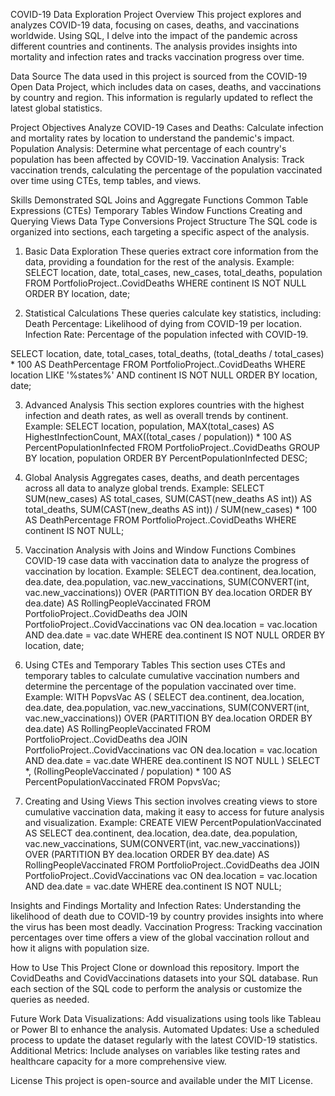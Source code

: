 COVID-19 Data Exploration Project
Overview
This project explores and analyzes COVID-19 data, focusing on cases, deaths, and vaccinations worldwide. Using SQL, I delve into the impact of the pandemic across different countries and continents. The analysis provides insights into mortality and infection rates and tracks vaccination progress over time.

Data Source
The data used in this project is sourced from the COVID-19 Open Data Project, which includes data on cases, deaths, and vaccinations by country and region. This information is regularly updated to reflect the latest global statistics.

Project Objectives
Analyze COVID-19 Cases and Deaths: Calculate infection and mortality rates by location to understand the pandemic's impact.
Population Analysis: Determine what percentage of each country's population has been affected by COVID-19.
Vaccination Analysis: Track vaccination trends, calculating the percentage of the population vaccinated over time using CTEs, temp tables, and views.

Skills Demonstrated
SQL Joins and Aggregate Functions
Common Table Expressions (CTEs)
Temporary Tables
Window Functions
Creating and Querying Views
Data Type Conversions
Project Structure
The SQL code is organized into sections, each targeting a specific aspect of the analysis.

1. Basic Data Exploration
These queries extract core information from the data, providing a foundation for the rest of the analysis.
Example:
SELECT location, date, total_cases, new_cases, total_deaths, population
FROM PortfolioProject..CovidDeaths
WHERE continent IS NOT NULL 
ORDER BY location, date;

2. Statistical Calculations
These queries calculate key statistics, including:
Death Percentage: Likelihood of dying from COVID-19 per location.
Infection Rate: Percentage of the population infected with COVID-19.


SELECT location, date, total_cases, total_deaths, 
       (total_deaths / total_cases) * 100 AS DeathPercentage
FROM PortfolioProject..CovidDeaths
WHERE location LIKE '%states%' AND continent IS NOT NULL 
ORDER BY location, date;

3. Advanced Analysis
This section explores countries with the highest infection and death rates, as well as overall trends by continent.
Example:
SELECT location, population, 
       MAX(total_cases) AS HighestInfectionCount, 
       MAX((total_cases / population)) * 100 AS PercentPopulationInfected
FROM PortfolioProject..CovidDeaths
GROUP BY location, population
ORDER BY PercentPopulationInfected DESC;

5. Global Analysis
Aggregates cases, deaths, and death percentages across all data to analyze global trends.
Example:
SELECT SUM(new_cases) AS total_cases, 
       SUM(CAST(new_deaths AS int)) AS total_deaths, 
       SUM(CAST(new_deaths AS int)) / SUM(new_cases) * 100 AS DeathPercentage
FROM PortfolioProject..CovidDeaths
WHERE continent IS NOT NULL;

7. Vaccination Analysis with Joins and Window Functions
Combines COVID-19 case data with vaccination data to analyze the progress of vaccination by location.
Example:
SELECT dea.continent, dea.location, dea.date, dea.population, vac.new_vaccinations,
       SUM(CONVERT(int, vac.new_vaccinations)) OVER (PARTITION BY dea.location 
                                                     ORDER BY dea.date) AS RollingPeopleVaccinated
FROM PortfolioProject..CovidDeaths dea
JOIN PortfolioProject..CovidVaccinations vac ON dea.location = vac.location AND dea.date = vac.date
WHERE dea.continent IS NOT NULL 
ORDER BY location, date;

9. Using CTEs and Temporary Tables
This section uses CTEs and temporary tables to calculate cumulative vaccination numbers and determine the percentage of the population vaccinated over time.
Example:
WITH PopvsVac AS (
    SELECT dea.continent, dea.location, dea.date, dea.population, vac.new_vaccinations,
           SUM(CONVERT(int, vac.new_vaccinations)) OVER (PARTITION BY dea.location 
                                                         ORDER BY dea.date) AS RollingPeopleVaccinated
    FROM PortfolioProject..CovidDeaths dea
    JOIN PortfolioProject..CovidVaccinations vac ON dea.location = vac.location AND dea.date = vac.date
    WHERE dea.continent IS NOT NULL 
)
SELECT *, 
       (RollingPeopleVaccinated / population) * 100 AS PercentPopulationVaccinated
FROM PopvsVac;

10. Creating and Using Views
This section involves creating views to store cumulative vaccination data, making it easy to access for future analysis and visualization.
Example:
CREATE VIEW PercentPopulationVaccinated AS
SELECT dea.continent, dea.location, dea.date, dea.population, vac.new_vaccinations,
       SUM(CONVERT(int, vac.new_vaccinations)) OVER (PARTITION BY dea.location 
                                                     ORDER BY dea.date) AS RollingPeopleVaccinated
FROM PortfolioProject..CovidDeaths dea
JOIN PortfolioProject..CovidVaccinations vac ON dea.location = vac.location AND dea.date = vac.date
WHERE dea.continent IS NOT NULL;

Insights and Findings
Mortality and Infection Rates: Understanding the likelihood of death due to COVID-19 by country provides insights into where the virus has been most deadly.
Vaccination Progress: Tracking vaccination percentages over time offers a view of the global vaccination rollout and how it aligns with population size.

How to Use This Project
Clone or download this repository.
Import the CovidDeaths and CovidVaccinations datasets into your SQL database.
Run each section of the SQL code to perform the analysis or customize the queries as needed.

Future Work
Data Visualizations: Add visualizations using tools like Tableau or Power BI to enhance the analysis.
Automated Updates: Use a scheduled process to update the dataset regularly with the latest COVID-19 statistics.
Additional Metrics: Include analyses on variables like testing rates and healthcare capacity for a more comprehensive view.

License
This project is open-source and available under the MIT License.
